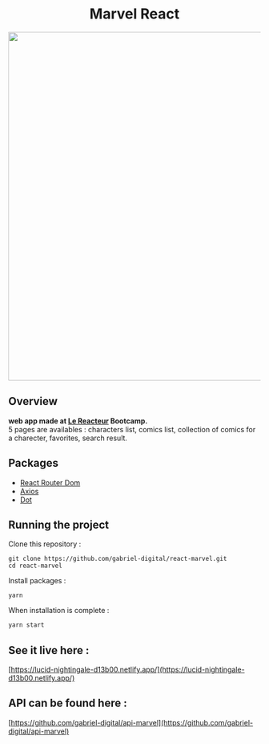 <h1 align="center">
	Marvel React
</h1>

<p align="center">
	<img src="https://github.com/gabriel-digital/react-marvel/blob/master/preview/marvel-preview.gif" width="694">
</p>

## Overview

**web app made at [Le Reacteur](https://www.lereacteur.io/) Bootcamp.**  
5 pages are availables : characters list, comics list, collection of comics for a charecter, favorites, search result.

## Packages

- [React Router Dom](https://reacttraining.com/react-router/web/guides/quick-start)
- [Axios](https://github.com/axios/axios)
- [Dot](https://www.npmjs.com/package/dotenv)


## Running the project

Clone this repository :

```
git clone https://github.com/gabriel-digital/react-marvel.git
cd react-marvel
```

Install packages :

```
yarn
```

When installation is complete :

```bash
yarn start
```

## See it live here :

[https://lucid-nightingale-d13b00.netlify.app/](https://lucid-nightingale-d13b00.netlify.app/)

## API can be found here :

[https://github.com/gabriel-digital/api-marvel](https://github.com/gabriel-digital/api-marvel)
